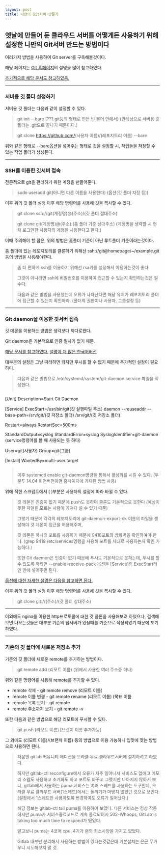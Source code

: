 ```yaml
---
layout: post
title: 나만의 Git서버 만들기
---
```



## 옛날에 만들어 둔 클라우드 서버를 어떻게든 사용하기 위해 설정한 나만의 Git서버 만드는 방법이다

여러가지 방법을 사용하여 Git server를 구축해볼것이다.

해당 페이지는 [Git 홈페이지](<https://git-scm.com/book/ko/v2/Git-%EC%84%9C%EB%B2%84-%EC%84%9C%EB%B2%84%EC%97%90-Git-%EC%84%A4%EC%B9%98%ED%95%98%EA%B8%B0>)의 설명을 많이 참고하였다.

[추가적으로 해당 문서도 참고하였음.](<https://git-scm.com/book/ko/v2/Git-%EC%84%9C%EB%B2%84-%ED%94%84%EB%A1%9C%ED%86%A0%EC%BD%9C>)

----

### 서버용 깃 폴더 설정하기

서버용 깃 폴더는 다음과 같이 설정할 수 있다.

> git init --bare (???.git등의 형태로 만든 빈 볼더 안에서) (관례상으로 서버용 깃 폴더는 .git으로 끝나기 때문이다.)
>
> git clone <https://github.com/>(사용자 이름)/(레포지토리 이름) --bare

위와 같은 형태로 --bare옵션을 넣어주는 형태로 깃을 설정할 시, 작업들을 저장할 수 있는 작업 폴더가 생성된다.

----

### SSH를 이용한 깃서버 접속

전문적으로 git을 관리하기 위한 계정을 만들어준다.

> sudo useradd git(아니면 다른 이름을 사용한다) (옵션(깃 폴더 지정 등))

이후 위의 깃 폴더 설정 이후 해당 명령어를 사용해 깃을 복사할 수 있다.

> git clone ssh://git(계정명)@(주소)/(깃 폴더 절대주소)
>
> git clone git(계정명)@(주소):(홈 폴더 기준 상대주소) (계정명을 생략할 시 현재 로그인한 사용자의 계정을 사용한다고 한다.)

이때 주의해야 할 점은, 위의 방법은 홈폴더 기준이 아닌 루트폴더 기준이라는것이다.

홈 폴더에 있는 레포지토리를 클론하기 위해선 ssh://git@homepage/~/example.git 등의 방법을 사용해야한다.

> 좀 더 편하게 ssh를 이용하기 위해선 rsa키를 설정해서 이용하는것이 좋다.
>
> 그것이 아니라면 ssh에 비밀번호를 이용하여 접근할 수 있는지 확인하는것은 필수다.
>
> 다음과 같은 방법을 사용했는데 오류가 나타난다면 해당 유저가 레포지토리 폴더에 접근할 수 있는지 확인하라. (폴더의 권한이나 사용자, 그룹설정 등)

----

### Git daemon을 이용한 깃서버 접속

깃 데몬을 이용하는 방법은 생각보다 까다로웠다.

Git daemon은 기본적으로 인증 절차가 없기 때문.

[해당 문서를 참고하였다.](<https://git-scm.com/docs/git-daemon>) [설명이 더 많은 한국어버전](<https://git-scm.com/book/ko/v2/Git-%EC%84%9C%EB%B2%84-Git-%EB%8D%B0%EB%AA%AC>)

대부분의 설정은 그냥 따라하면 되지만 푸시를 할 수 없기 때문에 추가적인 설정이 필요하다.

> 다음과 같은 방법으로 /etc/systemd/system/git-daemon.service 파일을 작성한다.
>>
>> ```text
[Unit]
Description=Start Git Daemon

[Service]
ExecStart=/usr/bin/git(깃 실행파일 주소) daemon --reuseaddr --base-path=/srv/git/(깃 저장소 폴더) /srv/git/(깃 저장소 폴더)

Restart=always
RestartSec=500ms

StandardOutput=syslog
StandardError=syslog
SyslogIdentifier=git-daemon (service명령어를 볼 때 사용되는 듯 하다)

User=git(사용자)
Group=git(그룹)

[Install]
WantedBy=multi-user.target
>> ```
>
> 이후 systemctl enable git-daemon명령을 통해서 활성화를 시킬 수 있다. (우분투 14.04 이전버전이면 홈페이지에 기재된 방법 사용)

위에 적힌 스크립트에서 ( )부분은 사용자의 설정에 따라 바뀔 수 있다.

> 깃 데몬은 인증이 없기 때문에 push도 못하며 클론도 기본적으로 못한다 (예상치 못한 파일을 모르는 사람이 가져다 쓸 수 있기 때문)
>
> 그렇기 때문에 각각의 레포지토리에 git-daemon-export-ok 이름의 파일을 생성해야 깃 데몬이 접근을 허용해주며,
>
> 깃 데몬은 하나의 포트를 사용하기 때문에 9418포트의 방화벽을 확인하여야 한다. (grep 9418 /etc/services명령을 사용해 포트를 제대로 사용하는지 확인 가능하다.)
>
> 또한 Git daemon은 인증이 없기 때문에 푸시도 기본적으로 못하는데, 푸시를 할 수 있도록 하려면 --enable=receive-pack 옵션을 [Service]의 ExecStart라인 안에 넣어주면 된다.

[옵션에 대한 자세한 설명은 다음을 참고하면 된다.](<https://git-scm.com/docs/git-daemon>)

이후 위의 깃 폴더 설정 이후 해당 명령어를 사용해 깃을 복사할 수 있다.

> git clone git://(주소)/(깃 폴더 상대주소)

----

이외에도 nginx를 이용한 http프로토콜에 대한 깃 클론을 사용해보려 하였으나, 검색해보면 나오는것들은 대부분 기존의 웹서버가 있을때를 기준으로 작성되었기 때문에 포기하였다.

----

### 기존의 깃 폴더에 새로운 저장소 추가

기존의 깃 폴더에 새로운 remote를 추가하는 방법이다.

> git remote add (리모트 이름) (위에서 사용한 여러 주소중 하나)

위와 같은 명령어를 사용해 remote를 추가할 수 있다.

- remote 삭제 - git remote remove (리모트 이름)
- remote 이름 변경 - git remote rename (리모트 이름) (목표 이름
- remote 목록 보기 - git remote
- remote 주소까지 보기 - git remote -v

또한 다음과 같은 방법으로 해당 리모트에 푸시할 수 있다.

> git push (리모트 이름) [브랜치 이름 추가가능]

그 외에도 (리모트 이름)/(브랜치 이름) 등의 방법으로 이용 가능하니 입맞에 맞는 방법으로 사용하면 된다.

> 처음엔 gitlab 커뮤니티 에디션을 오라클 무료 클라우드서버에 설치하려고 하였다.
>
> 하지만 gitlab-ctl reconfigure에서 오류가 자주 일어나서 서비스도 없애고 메모리 스왑도 사용하고 초기화도 하고 포트도 바꾸고 그랬지만 나아지지 않아서 보니, gitlab에서 사용하는 puma 서비스는 여러 스레드를 사용하는 도구인데, 오라클 무료 클라우드 서버(1스레드)에서는 돌리기가 마땅치 않았던 것으로 보인다. (설정에서 1스레드만 사용하도록 변경하여도 오류가 일어났다.)
>
> 해당 정보는 gitlab-ctl tail puma를 이용하여 보았다. 다른 서비스는 정상 작동하지만 puma가 서비스종료코드로 계속 종료되어서 502-Whoops, GitLab is taking too much time to respond가 떴었다.
>
> 알고보니 puma는 4코어 cpu, 4기가 램의 최소사양을 가지고 있었다.
>
> Gitlab 내부만 분리해서 사용하는 방법이 있다는것같은데 기본설치는 은근 무거우니 시도해보지 말 것.
